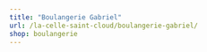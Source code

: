 ```yaml
---
title: "Boulangerie Gabriel"
url: /la-celle-saint-cloud/boulangerie-gabriel/
shop: boulangerie
---
```


